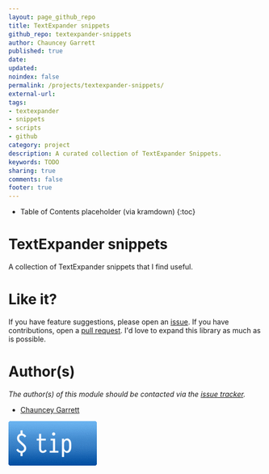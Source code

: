 ```yaml
---
layout: page_github_repo
title: TextExpander snippets
github_repo: textexpander-snippets
author: Chauncey Garrett
published: true
date:
updated:
noindex: false
permalink: /projects/textexpander-snippets/
external-url:
tags:
- textexpander
- snippets
- scripts
- github
category: project
description: A curated collection of TextExpander Snippets.
keywords: TODO
sharing: true
comments: false
footer: true
---
```


* Table of Contents placeholder (via kramdown)
{:toc}

# TextExpander snippets

A collection of TextExpander snippets that I find useful.

# Like it?

If you have feature suggestions, please open an [issue](https://github.com/chauncey-garrett/textexpander-snippets/issues "chauncey-garrett/textexpander-snippets/issues"). If you have contributions, open a [pull request](https://github.com/chauncey-garrett/textexpander-snippets/pull-request "chauncey-garrett/textexpander-snippets/pulls"). I'd love to expand this library as much as is possible.

# Author(s)

*The author(s) of this module should be contacted via the [issue tracker](https://github.com/chauncey-garrett/textexpander-snippets/issues "chauncey-garrett/textexpander-snippets/issues").*

  - [Chauncey Garrett](https://github.com/chauncey-garrett "chauncey-garrett")

[![](/img/tip.gif)](http://chauncey.io/about/index.html#tip)
